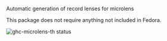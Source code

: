 Automatic generation of record lenses for microlens

This package does not require anything not included in Fedora.

![ghc-microlens-th status](https://copr.fedorainfracloud.org/coprs/dshea/bdcs-haskell-deps/package/ghc-microlens-th/status_image/last_build.png)
